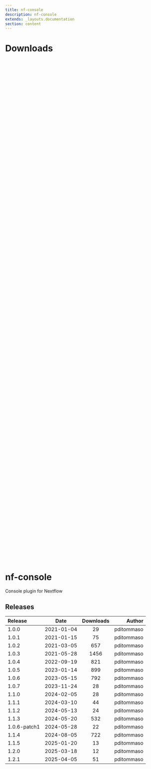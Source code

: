 ```yaml
---
title: nf-console
description: nf-console
extends: _layouts.documentation
section: content
---
```


# Downloads

<div style="position: relative; height:40vh; width:80vw">
    <canvas id="releases"></canvas>
</div>
<script type="module" src="nf-plugin-stats/docs/nf-console/nf-console.js"></script>

# nf-console
Console plugin for Nextflow


## Releases

| Release                               |                       Date                       |                   Downloads                    |                           Author |
| :------------ |:------------------------------------------------:|:----------------------------------------------:|---------------------------------:|
 |  1.0.0                                               | 2021-01-04                                          | 29                                                 | pditommaso                                         |
 |  1.0.1                                               | 2021-01-15                                          | 75                                                 | pditommaso                                         |
 |  1.0.2                                               | 2021-03-05                                          | 657                                                | pditommaso                                         |
 |  1.0.3                                               | 2021-05-28                                          | 1456                                               | pditommaso                                         |
 |  1.0.4                                               | 2022-09-19                                          | 821                                                | pditommaso                                         |
 |  1.0.5                                               | 2023-01-14                                          | 899                                                | pditommaso                                         |
 |  1.0.6                                               | 2023-05-15                                          | 792                                                | pditommaso                                         |
 |  1.0.7                                               | 2023-11-24                                          | 28                                                 | pditommaso                                         |
 |  1.1.0                                               | 2024-02-05                                          | 28                                                 | pditommaso                                         |
 |  1.1.1                                               | 2024-03-10                                          | 44                                                 | pditommaso                                         |
 |  1.1.2                                               | 2024-05-13                                          | 24                                                 | pditommaso                                         |
 |  1.1.3                                               | 2024-05-20                                          | 532                                                | pditommaso                                         |
 |  1.0.6-patch1                                        | 2024-05-28                                          | 22                                                 | pditommaso                                         |
 |  1.1.4                                               | 2024-08-05                                          | 722                                                | pditommaso                                         |
 |  1.1.5                                               | 2025-01-20                                          | 13                                                 | pditommaso                                         |
 |  1.2.0                                               | 2025-03-18                                          | 12                                                 | pditommaso                                         |
 |  1.2.1                                               | 2025-04-05                                          | 51                                                 | pditommaso                                         |
